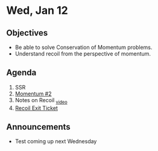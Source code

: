 Wed, Jan 12
=================== 
  
Objectives  
------------  
- Be able to solve Conservation of Momentum problems.
- Understand recoil from the perspective of momentum.
  
Agenda    
---------    

1. SSR
2. [Momentum #2]()
3. Notes on Recoil <sub>[video](https://avon.schoology.com/course/5138386979/materials/gp/5527007782)</sub>
4. [Recoil Exit Ticket](https://avon.schoology.com/page/5553837203)

Announcements 
 -------------  
- Test coming up next Wednesday



[ptop]: https://avoncsc-my.sharepoint.com/:x:/g/personal/zjrohrbach_avon-schools_org/ERhuKfM6FuZAu7ceF1RrcTMBOxKzjRD5kdb5vncOwACRwg?e=W4jjF8
[pasmt]: https://avon.schoology.com/course/5138386979/materials/gp/5526865983
[pvid]: https://avon.schoology.com/course/5138386979/materials/gp/5526830072

[egg]: https://avon.schoology.com/assignment/5535693825/
<!--stackedit_data:
eyJoaXN0b3J5IjpbMTk2NzYyOTg4OSwtMTQ3ODQ4ODY3NCwtMT
UwNjc1NDA5MywxMzQ3MDc1MjM2LC0yMDMwMzkwODE2LC0xOTU2
NTA3NTA3LDE5MzY1MDczMTUsMjA5MjE4NTg5MSw2OTUzNzMwMj
IsMTk4NDg2MTk0NiwxNzQ2NDc4NDk0LDkwODgxNDIxLC01ODE4
MDkxNjUsMjA3ODAxNzI1NCwtMTE0OTkwNDMwOCwtOTU5NzE2Mz
Y0LC0xNzU1OTc5OTkxLC0xNjA3MzE3MTY3LC0xODYzMTcyOTc5
LDExNzU4Njk1MjJdfQ==
-->